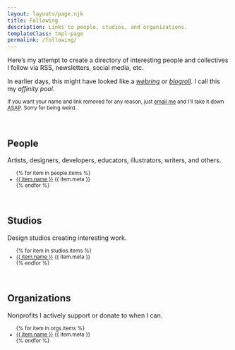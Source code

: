 ```yaml
---
layout: layouts/page.njk
title: Following
description: Links to people, studios, and organizations.
templateClass: tmpl-page
permalink: /following/
---
```


Here’s my attempt to create a directory of interesting people and collectives I follow via RSS, newsletters, social media, etc. 

In earlier days, this might have looked like a <em>[webring](https://indieweb.org/webring)</em> or <em>[blogroll](https://indieweb.org/blogroll)</em>. I call this my <em>affinity&nbsp;pool</em>.

<small>If you want your name and link removed for any reason, just [email me](mailto:nick@nicksimson.com) and I’ll take it down <abbr title="as soon as possible">ASAP</abbr>. Sorry for being&nbsp;weird.</small>

&nbsp;

## People

Artists, designers, developers, educators, illustrators, writers, and&nbsp;others.

<div>
<small><ul class="list-unstyled list-multi-col">
  {% for item in people.items %}
  <li><a href="{{ item.url }}" target="_blank">{{ item.name }}</a> <span class="text-meta">{{ item.meta }}</span>
  </li>
  {% endfor %}
</ul></small>
</div>

&nbsp;

## Studios

Design studios creating interesting work.

<div>
<small><ul class="list-unstyled list-multi-col">
  {% for item in studios.items %}
  <li><a href="{{ item.url }}" target="_blank">{{ item.name }}</a> <span class="text-meta">{{ item.meta }}</span>
  </li>
  {% endfor %}
</ul></small>
</div>

&nbsp;

## Organizations

Nonprofits I actively support or donate to when I can.

<div>
<small><ul class="list-unstyled list-multi-col">
  {% for item in orgs.items %}
  <li><a href="{{ item.url }}" target="_blank">{{ item.name }}</a> <span class="text-meta">{{ item.meta }}</span>
  </li>
  {% endfor %}
</ul></small>
</div>